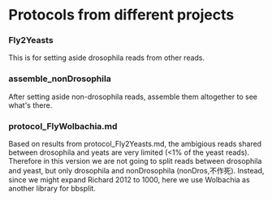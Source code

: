 # Protocols from different projects

### Fly2Yeasts
This is for setting aside drosophila reads from other reads.

### assemble_nonDrosophila
After setting aside non-drosophila reads, assemble them altogether to see what's there.


### protocol_FlyWolbachia.md
Based on results from protocol_Fly2Yeasts.md, the ambigious reads shared between drosophila and yeats are very limited (<1% of the yeast reads). Therefore in this version we are not going to split reads between drosophila and yeast, but only drosophila and nonDrosophila (nonDros,不作死). Instead, since we might expand Richard 2012 to 1000, here we use Wolbachia as another library for bbsplit.